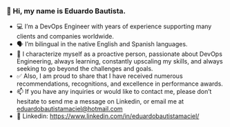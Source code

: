 ### 👋 Hi, my name is Eduardo Bautista.

- 💻 I’m a DevOps Engineer with years of experience supporting many clients and companies worldwide.
- 🗣️ I’m bilingual in the native English and Spanish languages.
- 📝 I characterize myself as a proactive person, passionate about DevOps Engineering, always learning, constantly upscaling my skills, and always seeking to go beyond the challenges and goals.
- ✅ Also, I am proud to share that I have received numerous recommendations, recognitions, and excellence in performance awards.
- 📫 If you have any inquiries or would like to contact me, please don’t hesitate to send me a message on Linkedin, or email me at eduardobautistamaciel@hotmail.com
- 🔗 Linkedin: https://www.linkedin.com/in/eduardobautistamaciel/
